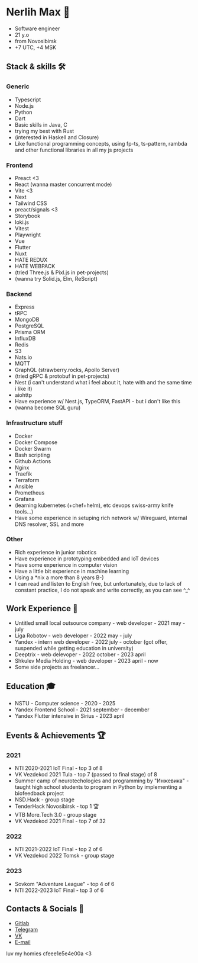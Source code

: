 # Nerlih Max 👋

- Software engineer
- 21 y.o
- from Novosibirsk
- +7 UTC, +4 MSK

## Stack & skills 🛠️

### Generic

- Typescript
- Node.js
- Python
- Dart
- Basic skills in Java, C
- trying my best with Rust 
- (interested in Haskell and Closure)
- Like functional programming concepts, using fp-ts, ts-pattern, rambda and other functional libraries in all my js projects

### Frontend

- Preact <3
- React (wanna master concurrent mode)
- Vite <3
- Next
- Tailwind CSS
- preact/signals <3
- Storybook
- loki.js
- Vitest
- Playwright
- Vue
- Flutter
- Nuxt
- HATE REDUX
- HATE WEBPACK
- (tried Three.js & Pixl.js in pet-projects)
- (wanna try Solid.js, Elm, ReScript)

### Backend

- Express
- tRPC
- MongoDB
- PostgreSQL
- Prisma ORM
- InfluxDB
- Redis
- S3
- Nats.io
- MQTT
- GraphQL (strawberry.rocks, Apollo Server)
- (tried gRPC & protobuf in pet-projects)
- Nest (i can't understand what i feel about it, hate with and the same time i like it)
- aiohttp
- Have experience w/ Nest.js, TypeORM, FastAPI - but i don't like this
- (wanna become SQL guru)

### Infrastructure stuff

- Docker
- Docker Compose
- Docker Swarm
- Bash scripting
- Github Actions
- Nginx
- Traefik
- Terraform
- Ansible
- Prometheus
- Grafana
- (learning kubernetes (+chef+helm), etc devops swiss-army knife tools...)
- Have some experience in setuping rich network w/ Wireguard, internal DNS resolver, SSL and more

### Other

- Rich experience in junior robotics
- Have experience in prototyping embedded and IoT devices
- Have some experience in computer vision
- Have a little bit experience in machine learning
- Using a *nix a more than 8 years B-)
- I can read and listen to English free, but unfortunately, due to lack of constant practice, I do not speak and write correctly, as you can see ^_^

## Work Experience 💼

- Untitled small local outsource company - web developer - 2021 may - july
- Liga Robotov - web developer - 2022 may - july
- Yandex - intern web developer - 2022 july - october (got offer, suspended while getting education in university)
- Deeptrix - web delevoper - 2022 october - 2023 april
- Shkulev Media Holding - web developer - 2023 april - now
- Some side projects as freelancer...

## Education 🎓

- NSTU - Computer science - 2020 - 2025
- Yandex Frontend School - 2021 september - december
- Yandex Flutter intensive in Sirius - 2023 april

## Events & Achievements 🏆

### 2021

- NTI 2020-2021 IoT Final - top 3 of 8
- VK Vezdekod 2021 Tula - top 7 (passed to final stage) of 8
- Summer camp of neurotechologies and programming by "Инжевика" - taught high school students to program in Python by implementing a biofeedback project
- NSD.Hack - group stage
- TenderHack Novosibirsk - top 1 🏆
- VTB More.Tech 3.0 - group stage
- VK Vezdekod 2021 Final - top 7 of 32

### 2022

- NTI 2021-2022 IoT Final - top 2 of 6
- VK Vezdekod 2022 Tomsk - group stage

### 2023

- Sovkom "Adventure League" - top 4 of 6
- NTI 2022-2023 IoT Final - top 3 of 6

## Contacts & Socials 📮
- [Gitlab](https://gitlab.com/nerlihmax)
- [Telegram](https://t.me/nerlihmax)
- [VK](https://vk.com/nerlihmax)
- [E-mail](mailto://nerlihmax@yandex.ru)

luv my homies cfeee1e5e4e00a <3
